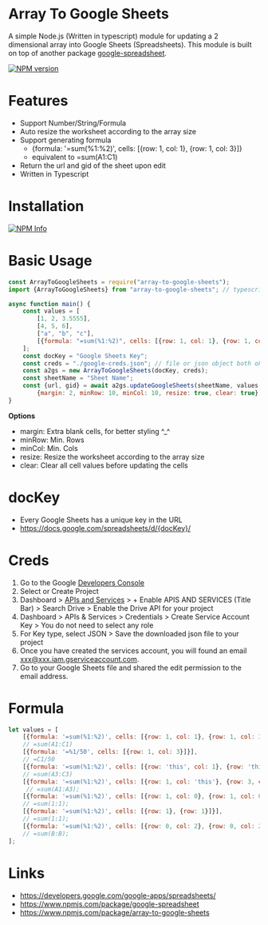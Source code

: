 # Array To Google Sheets #

A simple Node.js (Written in typescript) module for updating a 2 dimensional array into Google Sheets (Spreadsheets).
This module is built on top of another package [google-spreadsheet](https://www.npmjs.com/package/google-spreadsheet). 

[![NPM version](https://badge.fury.io/js/array-to-google-sheets.png)](http://badge.fury.io/js/array-to-google-sheets)

# Features

- Support Number/String/Formula
- Auto resize the worksheet according to the array size
- Support generating formula
  - {formula: '=sum(%1:%2)', cells: [{row: 1, col: 1}, {row: 1, col: 3}]}
  - equivalent to =sum(A1:C1)
- Return the url and gid of the sheet upon edit
- Written in Typescript
                
# Installation

[![NPM Info](https://nodei.co/npm/array-to-google-sheets.png?downloads=true&downloadRank=true&stars=true)](https://www.npmjs.org/package/array-to-google-sheets)

# Basic Usage

```javascript
const ArrayToGoogleSheets = require("array-to-google-sheets");
import {ArrayToGoogleSheets} from "array-to-google-sheets"; // typescript

async function main() {
    const values = [
        [1, 2, 3.5555],
        [4, 5, 6],
        ["a", "b", "c"],
        [{formula: "=sum(%1:%2)", cells: [{row: 1, col: 1}, {row: 1, col: 3}]}], // =sum(A1:C1)
    ];
    const docKey = "Google Sheets Key";
    const creds = "./google-creds.json"; // file or json object both ok
    const a2gs = new ArrayToGoogleSheets(docKey, creds);
    const sheetName = "Sheet Name";
    const {url, gid} = await a2gs.updateGoogleSheets(sheetName, values, 
        {margin: 2, minRow: 10, minCol: 10, resize: true, clear: true});
}
```

__Options__
- margin: Extra blank cells, for better styling ^_^
- minRow: Min. Rows
- minCol: Min. Cols
- resize: Resize the worksheet according to the array size
- clear: Clear all cell values before updating the cells

# docKey 

- Every Google Sheets has a unique key in the URL
- https://docs.google.com/spreadsheets/d/{docKey}/

# Creds

1. Go to the Google [Developers Console](https://console.developers.google.com/cloud-resource-manager)
2. Select or Create Project
3. Dashboard > [APIs and Services](https://console.cloud.google.com/apis/dashboard) > + Enable APIS AND SERVICES (Title Bar) > Search Drive > Enable the Drive API for your project
4. Dashboard > APIs & Services > Credentials > Create Service Account Key > You do not need to select any role 
5. For Key type, select JSON > Save the downloaded json file to your project
6. Once you have created the services account, you will found an email xxx@xxx.iam.gserviceaccount.com. 
7. Go to your Google Sheets file and shared the edit permission to the email address.

# Formula 

```javascript
let values = [
    [{formula: '=sum(%1:%2)', cells: [{row: 1, col: 1}, {row: 1, col: 3}]}], 
    // =sum(A1:C1)
    [{formula: '=%1/50', cells: [{row: 1, col: 3}]}], 
    // =C1/50
    [{formula: '=sum(%1:%2)', cells: [{row: 'this', col: 1}, {row: 'this', col: 3}]}], 
    // =sum(A3:C3)
    [{formula: '=sum(%1:%2)', cells: [{row: 1, col: 'this'}, {row: 3, col: 'this'}]}],
     // =sum(A1:A3);
    [{formula: '=sum(%1:%2)', cells: [{row: 1, col: 0}, {row: 1, col: 0}]}], 
    // =sum(1:1);
    [{formula: '=sum(%1:%2)', cells: [{row: 1}, {row: 1}]}], 
    // =sum(1:1);
    [{formula: '=sum(%1:%2)', cells: [{row: 0, col: 2}, {row: 0, col: 2}]}] 
    // =sum(B:B);
];
```

# Links
- https://developers.google.com/google-apps/spreadsheets/
- https://www.npmjs.com/package/google-spreadsheet
- https://www.npmjs.com/package/array-to-google-sheets
